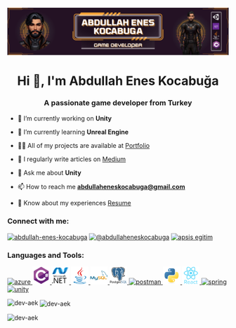 ![MasterHead](https://github.com/dev-aek/dev-aek/blob/main/Game%20developer.png)
<h1 align="center">Hi 👋, I'm Abdullah Enes Kocabuğa</h1>
<h3 align="center">A passionate game developer from Turkey</h3>

- 🔭 I’m currently working on **Unity**

- 🌱 I’m currently learning **Unreal Engine**

- 👨‍💻 All of my projects are available at [Portfolio](https://abdullaheneskocabuga.notion.site/3f23d4245d6340bb99222f579e72855e?v=d9c77b8471eb4c10bd0d5e711e29d811&pvs=4)

- 📝 I regularly write articles on [Medium](https://medium.com/@abdullaheneskocabuga)

- 💬 Ask me about **Unity**

- 📫 How to reach me **abdullaheneskocabuga@gmail.com**

- 📄 Know about my experiences [Resume](https://abdullaheneskocabuga.notion.site/Resume-34c66e7db9e74639b5055d939178843f?pvs=74)

<h3 align="left">Connect with me:</h3>
<p align="left">
<a href="https://linkedin.com/in/abdullah-enes-kocabuga" target="blank"><img align="center" src="https://raw.githubusercontent.com/rahuldkjain/github-profile-readme-generator/master/src/images/icons/Social/linked-in-alt.svg" alt="abdullah-enes-kocabuga" height="30" width="40" /></a>
<a href="https://medium.com/@abdullaheneskocabuga" target="blank"><img align="center" src="https://raw.githubusercontent.com/rahuldkjain/github-profile-readme-generator/master/src/images/icons/Social/medium.svg" alt="@abdullaheneskocabuga" height="30" width="40" /></a>
<a href="https://www.youtube.com/c/apsis egitim" target="blank"><img align="center" src="https://raw.githubusercontent.com/rahuldkjain/github-profile-readme-generator/master/src/images/icons/Social/youtube.svg" alt="apsis egitim" height="30" width="40" /></a>
</p>

<h3 align="left">Languages and Tools:</h3>
<p align="left"> <a href="https://azure.microsoft.com/en-in/" target="_blank" rel="noreferrer"> <img src="https://www.vectorlogo.zone/logos/microsoft_azure/microsoft_azure-icon.svg" alt="azure" width="40" height="40"/> </a> <a href="https://www.w3schools.com/cs/" target="_blank" rel="noreferrer"> <img src="https://raw.githubusercontent.com/devicons/devicon/master/icons/csharp/csharp-original.svg" alt="csharp" width="40" height="40"/> </a> <a href="https://dotnet.microsoft.com/" target="_blank" rel="noreferrer"> <img src="https://raw.githubusercontent.com/devicons/devicon/master/icons/dot-net/dot-net-original-wordmark.svg" alt="dotnet" width="40" height="40"/> </a> <a href="https://www.java.com" target="_blank" rel="noreferrer"> <img src="https://raw.githubusercontent.com/devicons/devicon/master/icons/java/java-original.svg" alt="java" width="40" height="40"/> </a> <a href="https://www.mysql.com/" target="_blank" rel="noreferrer"> <img src="https://raw.githubusercontent.com/devicons/devicon/master/icons/mysql/mysql-original-wordmark.svg" alt="mysql" width="40" height="40"/> </a> <a href="https://www.postgresql.org" target="_blank" rel="noreferrer"> <img src="https://raw.githubusercontent.com/devicons/devicon/master/icons/postgresql/postgresql-original-wordmark.svg" alt="postgresql" width="40" height="40"/> </a> <a href="https://postman.com" target="_blank" rel="noreferrer"> <img src="https://www.vectorlogo.zone/logos/getpostman/getpostman-icon.svg" alt="postman" width="40" height="40"/> </a> <a href="https://www.python.org" target="_blank" rel="noreferrer"> <img src="https://raw.githubusercontent.com/devicons/devicon/master/icons/python/python-original.svg" alt="python" width="40" height="40"/> </a> <a href="https://reactjs.org/" target="_blank" rel="noreferrer"> <img src="https://raw.githubusercontent.com/devicons/devicon/master/icons/react/react-original-wordmark.svg" alt="react" width="40" height="40"/> </a> <a href="https://spring.io/" target="_blank" rel="noreferrer"> <img src="https://www.vectorlogo.zone/logos/springio/springio-icon.svg" alt="spring" width="40" height="40"/> </a> <a href="https://unity.com/" target="_blank" rel="noreferrer"> <img src="https://www.vectorlogo.zone/logos/unity3d/unity3d-icon.svg" alt="unity" width="40" height="40"/> </a> </p>

<p><img align="left" src="https://github-readme-stats.vercel.app/api/top-langs?username=dev-aek&show_icons=true&locale=en&layout=compact" alt="dev-aek" /></p>

<p>&nbsp;<img align="center" src="https://github-readme-stats.vercel.app/api?username=dev-aek&show_icons=true&locale=en" alt="dev-aek" /></p>

<p><img align="center" src="https://github-readme-streak-stats.herokuapp.com/?user=dev-aek&" alt="dev-aek" /></p>
